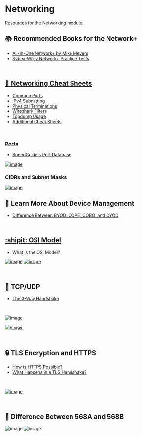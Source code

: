 # Networking
Resources for the Networking module.


## :books: Recommended Books for the Network+

<ul>
  <li><a href="https://www.amazon.com/CompTIA-Network-Certification-N10-008-Comptia/dp/1264269056/ref=sr_1_3?crid=YA0BRESVUUHE&keywords=Network%2B&qid=1662903681&sprefix=network%2B%2Caps%2C155&sr=8-3">All-In-One Network+ by Mike Meyers</li>
  <li><a href="https://www.amazon.com/CompTIA-Network-Practice-Tests-N10-008/dp/1119807301/ref=sr_1_15?crid=2HRHUKE3YXVQD&keywords=Sybex+wiley+network+%2B+practice+test&qid=1662903717&sprefix=sybex+wiley+network+%2B+practice+test%2Caps%2C69&sr=8-15">Sybex-Wiley Network+ Practice Tests</li>
</ul>

<br />

## :file_folder: Networking Cheat Sheets

<ul>
  <li><a href="https://packetlife.net/media/library/23/common_ports.pdf">Common Ports</li>
  <li><a href="https://packetlife.net/media/library/15/IPv4_Subnetting.pdf">IPv4 Subnetting</li>
  <li><a href="https://packetlife.net/media/library/22/physical_terminations.pdf">Physical Terminations</li>
  <li><a href="https://packetlife.net/media/library/13/Wireshark_Display_Filters.pdf">Wireshark Filters</li>
  <li><a href="https://packetlife.net/media/library/12/tcpdump.pdf">Tcpdump Usage</li>
  <li><a href="https://packetlife.net/library/cheat-sheets/">Additional Cheat Sheets</li>
</ul>

<br />

### Ports

<ul>
  <li><a href="https://www.speedguide.net/ports.php?filter=&sort=&p=0">SpeedGuide's Port Database</li>
</ul>

[![image](https://user-images.githubusercontent.com/10188810/190029930-6bff57fb-82c8-44c3-afd4-6d90ec8e2b10.png)](#)


### CIDRs and Subnet Masks

[![image](https://user-images.githubusercontent.com/10188810/191379188-e65a5bc3-78b0-4803-b757-b6560e768851.png)](#)


## 📱 Learn More About Device Management
 
<ul>
  <li><a href="https://jumpcloud.com/blog/defining-byod-cope-cobo-cyod">Difference Between BYOD, COPE, COBO, and CYOD</li>
</ul>

<br />

## :shipit: OSI Model

<ul>
  <li><a href="https://www.cloudflare.com/learning/ddos/glossary/open-systems-interconnection-model-osi/">What is the OSI Model?</li>
</ul>

[![image](https://user-images.githubusercontent.com/10188810/190020181-6cf796ed-2f98-4639-862f-8dff33fd36d5.png)](#)
[![image](https://user-images.githubusercontent.com/10188810/190028995-2cd60f8e-21ae-46b6-9518-cbd6eee7a4ef.png)](#)

<br />

## 🔌 TCP/UDP 

<ul>
  <li><a href="https://www.guru99.com/tcp-3-way-handshake.html">The 3-Way Handshake</li>
</ul>

<br />

[![image](https://user-images.githubusercontent.com/10188810/190033380-ad9b3a06-8e32-4d7b-a98b-b15536a202c3.png)](#)

[![image](https://user-images.githubusercontent.com/10188810/190033553-a7395a92-e35e-4821-9fac-78e1a41cf3e2.png)](#)

<br />

## :lock: TLS Encryption and HTTPS

<ul>
  <li><a href="https://www.cloudflare.com/learning/ssl/what-is-asymmetric-encryption/">How is HTTPS Possible?</li>
  <li><a href="https://www.cloudflare.com/learning/ssl/what-happens-in-a-tls-handshake/">What Happens in a TLS Handshake?</li>
</ul>

<br />

[![image](https://user-images.githubusercontent.com/10188810/190039285-0cbbd35d-8c20-45bf-9075-613ab3a20b35.png)](#)

<br />

## :electric_plug: Difference Between 568A and 568B
 
![image](https://user-images.githubusercontent.com/10188810/189536559-10e13c5e-9336-4af7-9e79-c95aa8c48b46.png)
![image](https://user-images.githubusercontent.com/10188810/189536580-9cec5cbd-10fa-4521-af3d-91c18bc43e77.png)
